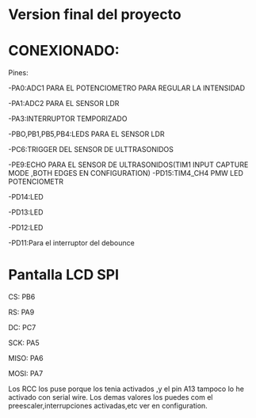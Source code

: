
# Version final del proyecto


# CONEXIONADO:


Pines:

-PA0:ADC1 PARA EL POTENCIOMETRO PARA REGULAR LA INTENSIDAD

-PA1:ADC2 PARA EL SENSOR LDR

-PA3:INTERRUPTOR TEMPORIZADO

-PBO,PB1,PB5,PB4:LEDS PARA EL SENSOR LDR

-PC6:TRIGGER DEL SENSOR  DE ULTTRASONIDOS

-PE9:ECHO PARA EL SENSOR DE ULTRASONIDOS(TIM1 INPUT CAPTURE 
MODE ,BOTH EDGES EN CONFIGURATION)
-PD15:TIM4_CH4 PMW LED POTENCIOMETR

-PD14:LED

-PD13:LED

-PD12:LED

-PD11:Para el interruptor del debounce

#     Pantalla LCD SPI

CS: PB6

RS: PA9

DC: PC7

SCK: PA5

MISO: PA6

MOSI: PA7



Los RCC los puse porque los tenia activados ,y el pin A13 tampoco lo he activado con serial wire.
Los demas valores los puedes com el preescaler,interrupciones activadas,etc  ver en configuration. 
